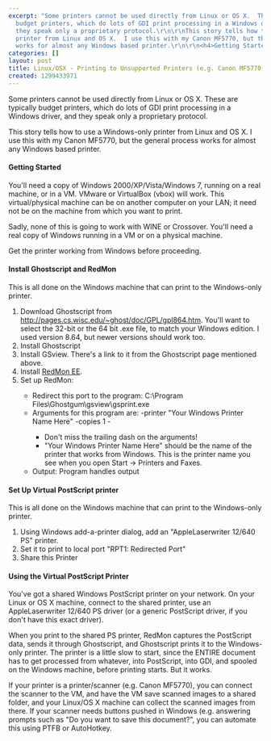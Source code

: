 ```yaml
---
excerpt: "Some printers cannot be used directly from Linux or OS X.  These are typically
  budget printers, which do lots of GDI print processing in a Windows driver, and
  they speak only a proprietary protocol.\r\n\r\nThis story tells how to use a Windows-only
  printer from Linux and OS X.  I use this with my Canon MF5770, but the general process
  works for almost any Windows based printer.\r\n\r\n<h4>Getting Started</h4>\r"
categories: []
layout: post
title: Linux/OSX - Printing to Unsupported Printers (e.g. Canon MF5770)
created: 1299433971
---
```

Some printers cannot be used directly from Linux or OS X.  These are typically budget printers, which do lots of GDI print processing in a Windows driver, and they speak only a proprietary protocol.

This story tells how to use a Windows-only printer from Linux and OS X.  I use this with my Canon MF5770, but the general process works for almost any Windows based printer.

<h4>Getting Started</h4>
You'll need a copy of Windows 2000/XP/Vista/Windows 7, running on a real machine, or in a VM.  VMware or VirtualBox (vbox) will work.  This virtual/physical machine can be on another computer on your LAN; it need not be on the machine from which you want to print.

Sadly, none of this is going to work with WINE or Crossover.  You'll need a real copy of Windows running in a VM or on a physical machine.

Get the printer working from Windows before proceeding.

<h4>Install Ghostscript and RedMon</h4>
This is all done on the Windows machine that can print to the Windows-only printer.
<ol>
<li>Download Ghostscript from <a href="http://pages.cs.wisc.edu/~ghost/doc/GPL/gpl864.htm">http://pages.cs.wisc.edu/~ghost/doc/GPL/gpl864.htm</a>.  You'll want to select the 32-bit or the 64 bit .exe file, to match your Windows edition.  I used version 8.64, but newer versions should work too.</li>
<li>Install Ghostscript</li>
<li>Install GSview.  There's a link to it from the Ghostscript page mentioned above.</li>
<li>Install <a href="http://www.is-foehr.de/">RedMon EE</a>.</li>
<li>Set up RedMon: </li>
<ul>
<li>Redirect this port to the program: C:\Program Files\Ghostgum\gsview\gsprint.exe</li>
<li>Arguments for this program are: -printer "Your Windows Printer Name Here" -copies 1 -</li>
<ul>
<li>Don't miss the trailing dash on the arguments!</li>
<li>"Your Windows Printer Name Here" should be the name of the printer that works from Windows.  This is the printer name you see when you open Start -&gt; Printers and Faxes.</li>
</ul>
<li>Output: Program handles output</li>
</ul>
</ol>
<h4>Set Up Virtual PostScript printer</h4>
This is all done on the Windows machine that can print to the Windows-only printer.
<ol>
<li>Using Windows add-a-printer dialog, add an "AppleLaserwriter 12/640 PS" printer.</li>
<li>Set it to print to local port "RPT1: Redirected Port"</li>
<li>Share this Printer</li>
</ol>
<h4>Using the Virtual PostScript Printer</h4>
You've got a shared Windows PostScript printer on your network.  On your Linux or OS X machine, connect to the shared printer, use an AppleLaserwriter 12/640 PS driver (or a generic PostScript driver, if you don't have this exact driver).

When you print to the shared PS printer, RedMon captures the PostScript data, sends it through Ghostscript, and Ghostscript prints it to the Windows-only printer.  The printer is a little slow to start, since the ENTIRE document has to get processed from whatever, into PostScript, into GDI, and spooled on the Windows machine, before printing starts.  But it works.

If your printer is a printer/scanner (e.g. Canon MF5770), you can connect the scanner to the VM, and have the VM save scanned images to a shared folder, and your Linux/OS X machine can collect the scanned images from there.  If your scanner needs buttons pushed in Windows (e.g.  answering prompts such as "Do you want to save this document?", you can automate this using PTFB or AutoHotkey. 
